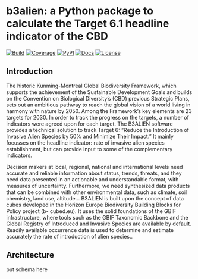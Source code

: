 # b3alien: a Python package to calculate the Target 6.1 headline indicator of the CBD

[![Build](https://github.com/mtrekels/b3alien/actions/workflows/test.yml/badge.svg)](https://github.com/mtrekels/b3alien/actions/workflows/test.yml)
[![Coverage](https://codecov.io/gh/mtrekels/b3alien/branch/main/graph/badge.svg)](https://codecov.io/gh/mtrekels/b3alien)
[![PyPI](https://img.shields.io/pypi/v/b3alien.svg)](https://pypi.org/project/b3alien/)
[![Docs](https://readthedocs.org/projects/b3alien/badge/?version=latest)](https://b3alien.readthedocs.io/en/latest/)
[![License](https://img.shields.io/github/license/mtrekels/b3alien.svg)](https://github.com/mtrekels/b3alien/blob/main/LICENSE)

## Introduction

The historic Kunming-Montreal Global Biodiversity
Framework, which supports the achievement of the
Sustainable Development Goals and builds on the
Convention on Biological Diversity’s (CBD) previous
Strategic Plans, sets out an ambitious pathway to reach
the global vision of a world living in harmony with nature
by 2050. Among the Framework’s key elements are 23
targets for 2030. In order to track the progress on the
targets, a number of indicators were agreed upon for
each target. The B3ALIEN software provides a technical
solution to track Target 6: “Reduce the Introduction of
Invasive Alien Species by 50% and Minimize Their
Impact.” It mainly focusses on the headline indicator: rate
of invasive alien species establishment, but can provide
input to some of the complementary indicators.

Decision makers at local, regional, national and
international levels need accurate and reliable
information about status, trends, threats, and they need
data presented in an actionable and understandable
format, with measures of uncertainty. Furthermore, we
need synthesized data products that can be combined
with other environmental data, such as climate, soil
chemistry, land use, altitude... B3ALIEN is built upon the
concept of data cubes developed in the Horizon Europe
Biodiversity Building Blocks for Policy project (b-
cubed.eu). It uses the solid foundations of the GBIF
infrastructure, where tools such as the GBIF Taxonomic
Backbone and the Global Registry of Introduced and
Invasive Species are available by default. Readily available occurrence data is used to determine and estimate
accurately the rate of introduction of alien species..

## Architecture

put schema here
